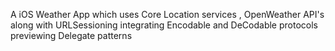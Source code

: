 A iOS Weather App which uses Core Location services , OpenWeather API's along with URLSessioning integrating Encodable and DeCodable protocols previewing Delegate patterns
